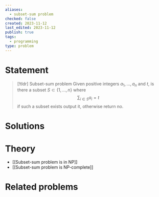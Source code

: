 ```yaml
---
aliases:
  - subset-sum problem
checked: false
created: 2023-11-12
last_edited: 2023-11-12
publish: true
tags:
  - programming
type: problem
---
```

# Statement

>[!tldr] Subset-sum problem
>Given positive integers $a_1, \ldots, a_n$ and $t$, is there a subset $S \subset \{1, \ldots, n\}$ where
>$$\sum_{i \in S} a_i = t$$
>if such a subset exists output it, otherwise return no.

# Solutions

# Theory
- [[Subset-sum problem is in NP]]
- [[Subset-sum problem is NP-complete]]

# Related problems
